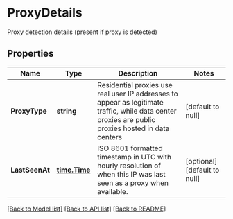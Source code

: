 # ProxyDetails
Proxy detection details (present if proxy is detected)


## Properties
Name | Type | Description | Notes
------------ | ------------- | ------------- | -------------
**ProxyType** | **string** | Residential proxies use real user IP addresses to appear as legitimate traffic,  while data center proxies are public proxies hosted in data centers  | [default to null]
**LastSeenAt** | [**time.Time**](time.Time.md) | ISO 8601 formatted timestamp in UTC with hourly resolution of when this IP was last seen as a proxy when available.  | [optional] [default to null]

[[Back to Model list]](../README.md#documentation-for-models) [[Back to API list]](../README.md#documentation-for-api-endpoints) [[Back to README]](../README.md)

